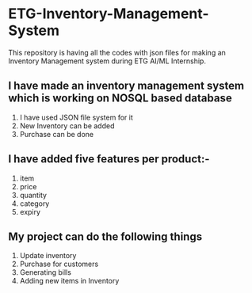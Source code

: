 # ETG-Inventory-Management-System
This repository is having all the codes with json files for making an Inventory Management system during ETG AI/ML Internship.

## I have made an inventory management system which is working on NOSQL based database
1. I have used JSON file system for it
2. New Inventory can be added
3. Purchase can be done

## I have added five features per product:-
1. item
2. price
3. quantity
4. category
5. expiry

## My project can do the following things
1. Update inventory
2. Purchase for customers
3. Generating bills
4. Adding new items in Inventory
